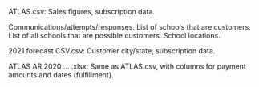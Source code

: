 ATLAS.csv: Sales figures, subscription data.

Communications/attempts/responses.
List of schools that are customers.
List of all schools that are possible customers.
School locations.

2021 forecast CSV.csv: Customer city/state, subscription data.

ATLAS AR 2020 ... .xlsx: Same as ATLAS.csv, with columns for payment amounts and dates (fulfillment).


